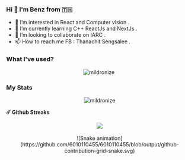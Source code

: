 ### Hi 👋 I'm Benz from 🇹🇭

- 👀 I’m interested in React and Computer vision .
- 🌱 I’m currently learning C++ ReactJs and NextJs .
- 💞️ I’m looking to collaborate on IARC .
- 📫 How to reach me FB : Thanachit Sengsalee .

<!---
6010110455/6010110455 is a ✨ special ✨ repository because its `README.md` (this file) appears on your GitHub profile.
You can click the Preview link to take a look at your changes.
--->
### What I've used?

<p align="center">
  <img src="https://github-readme-stats.vercel.app/api/top-langs/?username=6010110455&layout=compact&langs_count=9&theme=dracula" alt="mildronize" />&nbsp;
</p>

### My Stats

<p align="center">
  <img src="https://github-readme-stats.vercel.app/api?username=6010110455&show_icons=true&count_private=true&theme=dracula" alt="mildronize" />
</p>

<summary><b>☄️ Github Streaks</b></summary>
<p align="center">
<img height="180em" src="https://github-readme-streak-stats.herokuapp.com/?user=6010110455&hide_border=true" />
</p>


<div align="center">
  ![Snake animation](https://github.com/6010110455/6010110455/blob/output/github-contribution-grid-snake.svg)
</div>
